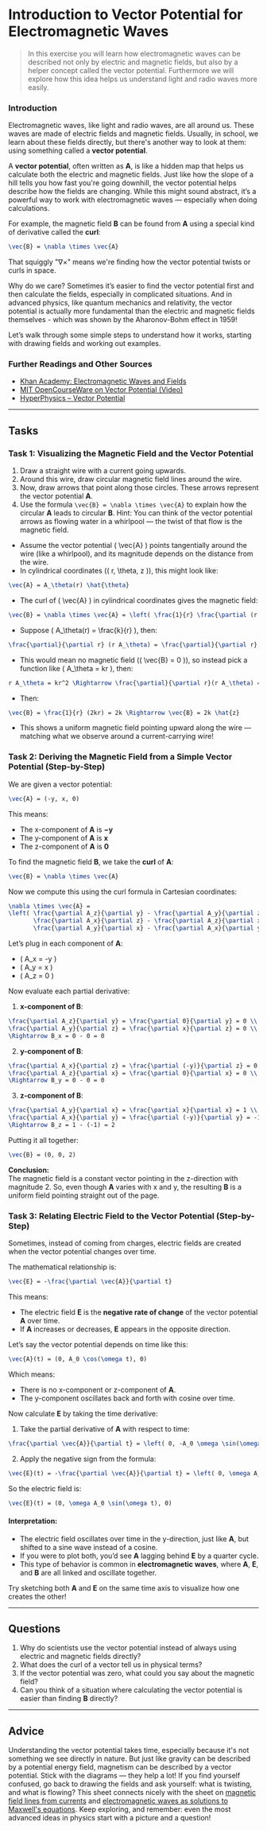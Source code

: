<!---
{
  "id": "9c17f900-f66c-44e6-9761-fcfba8a2f87d",
  "depends_on": [],
  "author": "Stephan Bökelmann",
  "first_used": "2025-04-11",
  "keywords": ["vector potential", "electromagnetism", "EM waves", "Maxwell equations"]
}
--->

# Introduction to Vector Potential for Electromagnetic Waves

> In this exercise you will learn how electromagnetic waves can be described not only by electric and magnetic fields, but also by a helper concept called the vector potential. Furthermore we will explore how this idea helps us understand light and radio waves more easily.

### Introduction

Electromagnetic waves, like light and radio waves, are all around us. These waves are made of electric fields and magnetic fields. Usually, in school, we learn about these fields directly, but there's another way to look at them: using something called a **vector potential**.

A **vector potential**, often written as **A**, is like a hidden map that helps us calculate both the electric and magnetic fields. Just like how the slope of a hill tells you how fast you're going downhill, the vector potential helps describe how the fields are changing. While this might sound abstract, it’s a powerful way to work with electromagnetic waves — especially when doing calculations.

For example, the magnetic field **B** can be found from **A** using a special kind of derivative called the **curl**:

```latex
\vec{B} = \nabla \times \vec{A}
```

That squiggly "∇×" means we're finding how the vector potential twists or curls in space.

Why do we care? Sometimes it’s easier to find the vector potential first and then calculate the fields, especially in complicated situations. And in advanced physics, like quantum mechanics and relativity, the vector potential is actually more fundamental than the electric and magnetic fields themselves - which was shown by the Aharonov-Bohm effect in 1959!

Let’s walk through some simple steps to understand how it works, starting with drawing fields and working out examples.

### Further Readings and Other Sources

- [Khan Academy: Electromagnetic Waves and Fields](https://www.khanacademy.org/science/physics/light-waves)
- [MIT OpenCourseWare on Vector Potential (Video)](https://ocw.mit.edu/courses/8-02sc-physics-ii-electricity-and-magnetism-fall-2010/resources/lecture-22-vector-potential/)
- [HyperPhysics – Vector Potential](http://hyperphysics.phy-astr.gsu.edu/hbase/magnetic/vector.html)

---

## Tasks

### Task 1: Visualizing the Magnetic Field and the Vector Potential

1. Draw a straight wire with a current going upwards.
2. Around this wire, draw circular magnetic field lines around the wire.
3. Now, draw arrows that point along those circles. These arrows represent the vector potential **A**.
4. Use the formula `\vec{B} = \nabla \times \vec{A}` to explain how the circular **A** leads to circular **B**.
Hint: You can think of the vector potential arrows as flowing water in a whirlpool — the twist of that flow is the magnetic field.


- Assume the vector potential \( \vec{A} \) points tangentially around the wire (like a whirlpool), and its magnitude depends on the distance from the wire.
- In cylindrical coordinates (\( r, \theta, z \)), this might look like:

```latex
\vec{A} = A_\theta(r) \hat{\theta}
```

- The curl of \( \vec{A} \) in cylindrical coordinates gives the magnetic field:

```latex
\vec{B} = \nabla \times \vec{A} = \left( \frac{1}{r} \frac{\partial (r A_\theta)}{\partial r} \right) \hat{z}
```

- Suppose \( A_\theta(r) = \frac{k}{r} \), then:

```latex
\frac{\partial}{\partial r} (r A_\theta) = \frac{\partial}{\partial r} (r \cdot \frac{k}{r}) = \frac{\partial}{\partial r} (k) = 0
```

- This would mean no magnetic field (\( \vec{B} = 0 \)), so instead pick a function like \( A_\theta = kr \), then:

```latex
r A_\theta = kr^2 \Rightarrow \frac{\partial}{\partial r}(r A_\theta) = \frac{\partial}{\partial r}(kr^2) = 2kr
```

- Then:

```latex
\vec{B} = \frac{1}{r} (2kr) = 2k \Rightarrow \vec{B} = 2k \hat{z}
```

- This shows a uniform magnetic field pointing upward along the wire — matching what we observe around a current-carrying wire!

### Task 2: Deriving the Magnetic Field from a Simple Vector Potential (Step-by-Step)

We are given a vector potential:

```latex
\vec{A} = (-y, x, 0)
```

This means:
- The x-component of **A** is **−y**
- The y-component of **A** is **x**
- The z-component of **A** is **0**

To find the magnetic field **B**, we take the **curl** of **A**:

```latex
\vec{B} = \nabla \times \vec{A}
```

Now we compute this using the curl formula in Cartesian coordinates:

```latex
\nabla \times \vec{A} = 
\left( \frac{\partial A_z}{\partial y} - \frac{\partial A_y}{\partial z},\ 
       \frac{\partial A_x}{\partial z} - \frac{\partial A_z}{\partial x},\ 
       \frac{\partial A_y}{\partial x} - \frac{\partial A_x}{\partial y} \right)
```

Let’s plug in each component of **A**:

- \( A_x = -y \)
- \( A_y = x \)
- \( A_z = 0 \)

Now evaluate each partial derivative:

1. **x-component of B**:
```latex
\frac{\partial A_z}{\partial y} = \frac{\partial 0}{\partial y} = 0 \\
\frac{\partial A_y}{\partial z} = \frac{\partial x}{\partial z} = 0 \\
\Rightarrow B_x = 0 - 0 = 0
```

2. **y-component of B**:
```latex
\frac{\partial A_x}{\partial z} = \frac{\partial (-y)}{\partial z} = 0 \\
\frac{\partial A_z}{\partial x} = \frac{\partial 0}{\partial x} = 0 \\
\Rightarrow B_y = 0 - 0 = 0
```

3. **z-component of B**:
```latex
\frac{\partial A_y}{\partial x} = \frac{\partial x}{\partial x} = 1 \\
\frac{\partial A_x}{\partial y} = \frac{\partial (-y)}{\partial y} = -1 \\
\Rightarrow B_z = 1 - (-1) = 2
```

Putting it all together:

```latex
\vec{B} = (0, 0, 2)
```

**Conclusion:**  
The magnetic field is a constant vector pointing in the z-direction with magnitude 2. So, even though **A** varies with x and y, the resulting **B** is a uniform field pointing straight out of the page.


### Task 3: Relating Electric Field to the Vector Potential (Step-by-Step)

Sometimes, instead of coming from charges, electric fields are created when the vector potential changes over time.

The mathematical relationship is:

```latex
\vec{E} = -\frac{\partial \vec{A}}{\partial t}
```

This means:
- The electric field **E** is the **negative rate of change** of the vector potential **A** over time.
- If **A** increases or decreases, **E** appears in the opposite direction.


Let’s say the vector potential depends on time like this:

```latex
\vec{A}(t) = (0, A_0 \cos(\omega t), 0)
```

Which means:
- There is no x-component or z-component of **A**.
- The y-component oscillates back and forth with cosine over time.

Now calculate **E** by taking the time derivative:

1. Take the partial derivative of **A** with respect to time:

```latex
\frac{\partial \vec{A}}{\partial t} = \left( 0, -A_0 \omega \sin(\omega t), 0 \right)
```

2. Apply the negative sign from the formula:

```latex
\vec{E}(t) = -\frac{\partial \vec{A}}{\partial t} = \left( 0, \omega A_0 \sin(\omega t), 0 \right)
```

So the electric field is:

```latex
\vec{E}(t) = (0, \omega A_0 \sin(\omega t), 0)
```

#### Interpretation:

- The electric field oscillates over time in the y-direction, just like **A**, but shifted to a sine wave instead of a cosine.
- If you were to plot both, you’d see **A** lagging behind **E** by a quarter cycle.
- This type of behavior is common in **electromagnetic waves**, where **A**, **E**, and **B** are all linked and oscillate together.

Try sketching both **A** and **E** on the same time axis to visualize how one creates the other!

---

## Questions

1. Why do scientists use the vector potential instead of always using electric and magnetic fields directly?
2. What does the curl of a vector tell us in physical terms?
3. If the vector potential was zero, what could you say about the magnetic field?
4. Can you think of a situation where calculating the vector potential is easier than finding **B** directly?

---

## Advice

Understanding the vector potential takes time, especially because it's not something we see directly in nature. But just like gravity can be described by a potential energy field, magnetism can be described by a vector potential. Stick with the diagrams — they help a lot! If you find yourself confused, go back to drawing the fields and ask yourself: what is twisting, and what is flowing? This sheet connects nicely with the sheet on [magnetic field lines from currents](#) and [electromagnetic waves as solutions to Maxwell's equations](#). Keep exploring, and remember: even the most advanced ideas in physics start with a picture and a question!

